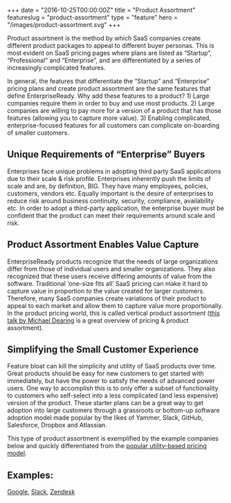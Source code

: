 +++
date = "2016-10-25T00:00:00Z"
title = "Product Assortment"
featureslug = "product-assortment"
type = "feature"
hero = "/images/product-assortment.svg"
+++

Product assortment is the method by which SaaS companies create different product packages to appeal to different buyer personas. This is most evident on SaaS pricing pages where plans are listed as “Startup”, “Professional” and “Enterprise”, and are differentiated by a series of increasingly complicated features.

In general, the features that differentiate the “Startup” and “Enterprise” pricing plans and create product assortment are the same features that define EnterpriseReady. Why add these features to a product? 1) Large companies require them in order to buy and use most products. 2) Large companies are willing to pay more for a version of a product that has those features (allowing you to capture more value). 3) Enabling complicated, enterprise-focused features for all customers can complicate on-boarding of smaller customers.

## Unique Requirements of “Enterprise” Buyers
Enterprises face unique problems in adopting third party SaaS applications due to their scale & risk profile. Enterprises inherently push the limits of scale and are, by definition, BIG. They have many employees, policies, customers, vendors etc. Equally important is the desire of enterprises to reduce risk around business continuity, security, compliance, availability etc. In order to adopt a third-party application, the enterprise buyer must be confident that the product can meet their requirements around scale and risk.

## Product Assortment Enables Value Capture
EnterpriseReady products recognize that the needs of large organizations differ from those of individual users and smaller organizations. They also recognized that these users receive differing amounts of value from the software. Traditional ‘one-size fits all’ SaaS pricing can make it hard to capture value in proportion to the value created for larger customers. Therefore, many SaaS companies create variations of their product to appeal to each market and allow them to capture value more proportionally. In the product pricing world, this is called vertical product assortment ([this talk by Michael Dearing](http://www.heavybit.com/library/video/harrison-metals-michael-dearing-on-pricing/) is a great overview of pricing & product assortment).

## Simplifying the Small Customer Experience
Feature bloat can kill the simplicity and utility of SaaS products over time. Great products should be easy for new customers to get started with immediately, but have the power to satisfy the needs of advanced power users. One way to accomplish this is to only offer a subset of functionality to customers who self-select into a less complicated (and less expensive) version of the product. These starter plans can be a great way to get adoption into large customers through a grassroots or bottom-up software adoption model made popular by the likes of Yammer, Slack, GitHub, Salesforce, Dropbox and Atlassian.

This type of product assortment is exemplified by the example companies below and quickly differentiated from the [popular utility-based pricing model](/blog/utility-pricing).

## Examples:
[Google](/google/product-assortment), [Slack](/slack/product-assortment), [Zendesk](/zendesk/product-assortment)
